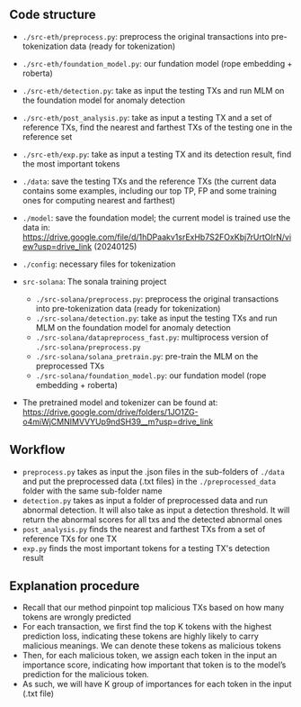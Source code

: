 
## Code structure

- `./src-eth/preprocess.py`: preprocess the original transactions into pre-tokenization data (ready for tokenization)
- `./src-eth/foundation_model.py`: our fundation model (rope embedding + roberta)
- `./src-eth/detection.py`: take as input the testing TXs and run MLM on the foundation model for anomaly detection
- `./src-eth/post_analysis.py`: take as input a testing TX and a set of reference TXs, find the nearest and farthest TXs of the testing one in the reference set 
- `./src-eth/exp.py`: take as input a testing TX and its detection result, find the most important tokens
- `./data`: save the testing TXs and the reference TXs (the current data contains some examples, including our top TP, FP and some training ones for computing nearest and farthest)
- `./model`: save the foundation model; the current model is trained use the data in: https://drive.google.com/file/d/1hDPaakv1srExHb7S2FOxKbj7rUrtOIrN/view?usp=drive_link (20240125)
- `./config`: necessary files for tokenization

- `src-solana`: The sonala training project
  - `./src-solana/preprocess.py`: preprocess the original transactions into pre-tokenization data (ready for tokenization)
  - `./src-solana/detection.py`: take as input the testing TXs and run MLM on the foundation model for anomaly detection
  - `./src-solana/datapreprocess_fast.py`: multiprocess version of `./src-solana/preprocess.py`
  - `./src-solana/solana_pretrain.py`: pre-train the MLM on the preprocessed TXs
  - `./src-solana/foundation_model.py`: our fundation model (rope embedding + roberta)

- The pretrained model and tokenizer can be found at: https://drive.google.com/drive/folders/1JO1ZG-o4miWjCMNIMVVYUp9ndSH39__m?usp=drive_link 

## Workflow
- `preprocess.py` takes as input the .json files in the sub-folders of `./data` and put the preprocessed data (.txt files) in the `./preprocessed_data` folder with the same sub-folder name
- `detection.py` takes as input a folder of preprocessed data and run abnormal detection. It will also take as input a detection threshold. It will return the abnormal scores for all txs and the detected abnormal ones  
- `post_analysis.py` finds the nearest and farthest TXs from a set of reference TXs for one TX
- `exp.py` finds the most important tokens for a testing TX's detection result

## Explanation procedure
- Recall that our method pinpoint top malicious TXs based on how many tokens are wrongly predicted 
- For each transaction, we first find the top K tokens with the highest prediction loss, indicating these tokens are highly likely to carry malicious meanings. We can denote these tokens as malicious tokens 
- Then, for each malicious token, we assign each token in the input an importance score, indicating how important that token is to the model’s prediction for the malicious token.
- As such, we will have K group of importances for each token in the input (.txt file)
